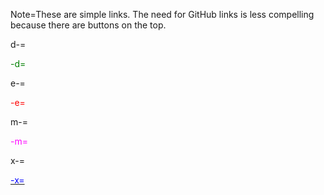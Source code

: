 Note=These are simple links.  The need for GitHub links is less compelling because there are buttons on the top.

d-=<font color="green">

-d=</font>

e-=<font color="red">

-e=</font>

m-=<font color="magenta">

-m=</font>
  
x-=<a href=""><font color="blue">

-x=</font>